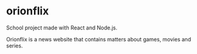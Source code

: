 # orionflix
School project made with React and Node.js.

Orionflix is a news website that contains matters about games, movies and series.
